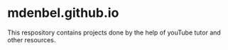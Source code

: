 # mdenbel.github.io

This respository contains projects done by the help of youTube tutor and other resources.
